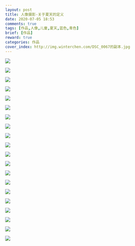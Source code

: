 ```yaml
---
layout: post
title: 人像摄影-关于夏天的定义
date: 2020-07-05 18:53
comments: true
tags: [作品,人像,儿童,夏天,蓝色,青色]
brief: [作品]
reward: true
categories: 作品
cover_index: http://img.winterchen.com/DSC_0067的副本.jpg
---
```



![](http://img.winterchen.com/DSC_0016.jpg)

![](http://img.winterchen.com/DSC_0017.jpg)

![](http://img.winterchen.com/DSC_0022.jpg)

![](http://img.winterchen.com/DSC_0025-编辑.jpg)

![](http://img.winterchen.com/DSC_0028-编辑.jpg)

![](http://img.winterchen.com/DSC_0037-编辑.jpg)

![](http://img.winterchen.com/DSC_0038-编辑.jpg)

![](http://img.winterchen.com/DSC_0041.jpg)

![](http://img.winterchen.com/DSC_0047-编辑.jpg)


![](http://img.winterchen.com/DSC_0053.jpg)


![](http://img.winterchen.com/DSC_0056.jpg)

![](http://img.winterchen.com/DSC_0063-编辑.jpg)

![](http://img.winterchen.com/DSC_0066.jpg)

![](http://img.winterchen.com/DSC_0067.jpg)

![](http://img.winterchen.com/DSC_0067的副本.jpg)

![](http://img.winterchen.com/DSC_0068.jpg)

![](http://img.winterchen.com/DSC_0070.jpg)

![](http://img.winterchen.com/DSC_0074.jpg)


![](http://img.winterchen.com/DSC_0014-编辑.jpg)

![](http://img.winterchen.com/DSC_0015-编辑.jpg)

